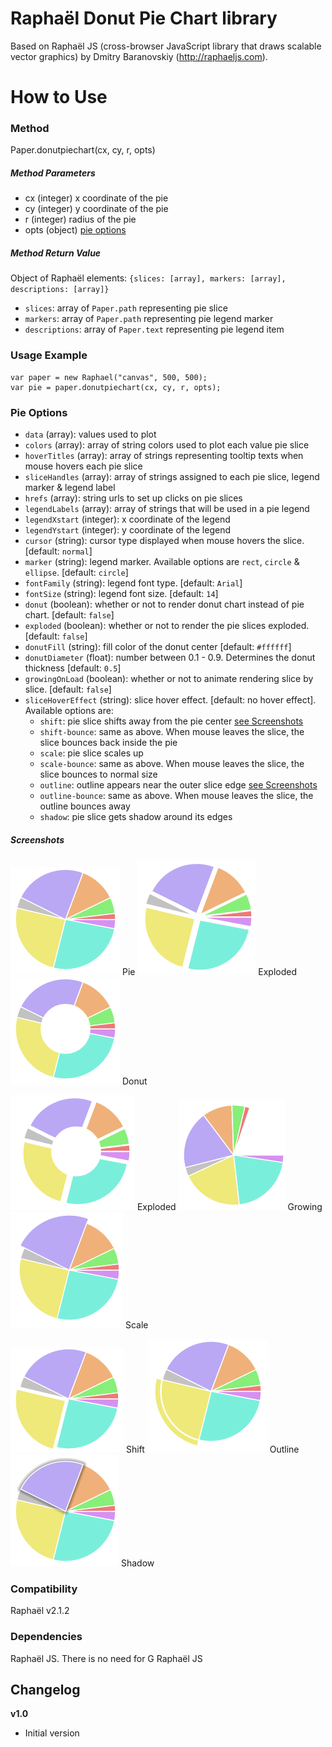 Raphaël Donut Pie Chart library
=========

Based on Raphaël JS (cross-browser JavaScript library that draws scalable vector graphics) by Dmitry Baranovskiy (http://raphaeljs.com). 

How to Use
==========

### Method
Paper.donutpiechart(cx, cy, r, opts)

##### Method Parameters
 - cx (integer) x coordinate of the pie
 - cy (integer) y coordinate of the pie
 - r (integer) radius of the pie
 - opts (object) [pie options](#pie-options)
 
##### Method Return Value 
Object of Raphaël elements: `{slices: [array], markers: [array], descriptions: [array]}`
- `slices`: array of `Paper.path` representing pie slice
- `markers`: array of `Paper.path` representing pie legend marker 
- `descriptions`: array of `Paper.text` representing pie legend item

### Usage Example
```
var paper = new Raphael("canvas", 500, 500);
var pie = paper.donutpiechart(cx, cy, r, opts);
```

### Pie Options
- `data` (array): values used to plot
- `colors` (array): array of string colors used to plot each value pie slice
- `hoverTitles` (array): array of strings representing tooltip texts when mouse hovers each pie slice
- `sliceHandles` (array): array of strings assigned to each pie slice, legend marker & legend label 
- `hrefs` (array): string urls to set up clicks on pie slices
- `legendLabels` (array): array of strings that will be used in a pie legend
- `legendXstart` (integer): x coordinate of the legend
- `legendYstart` (integer): y coordinate of the legend
- `cursor` (string): cursor type displayed when mouse hovers the slice. [default: `normal`]
- `marker` (string): legend marker. Available options are `rect`, `circle` & `ellipse`. [default: `circle`]
- `fontFamily` (string): legend font type. [default: `Arial`]
- `fontSize` (string): legend font size. [default: `14`]
- `donut` (boolean): whether or not to render donut chart instead of pie chart. [default: `false`]
- `exploded` (boolean): whether or not to render the pie slices exploded. [default: `false`]
- `donutFill` (string): fill color of the donut center [default: `#ffffff`]
- `donutDiameter` (float): number between 0.1 - 0.9. Determines the donut thickness [default: `0.5`]
- `growingOnLoad` (boolean): whether or not to animate rendering slice by slice. [default: `false`]
- `sliceHoverEffect` (string): slice hover effect. [default: no hover effect]. Available options are: 
  - `shift`: pie slice shifts away from the pie center [see Screenshots](#screenshots)
  - `shift-bounce`: same as above. When mouse leaves the slice, the slice bounces back inside the pie
  - `scale`: pie slice scales up
  - `scale-bounce`: same as above. When mouse leaves the slice, the slice bounces to normal size
  - `outline`: outline appears near the outer slice edge [see Screenshots](#screenshots)
  - `outline-bounce`: same as above. When mouse leaves the slice, the outline bounces away
  - `shadow`: pie slice gets shadow around its edges

##### Screenshots
![Pie](screenshots/pie.png?raw=true) Pie
![Exploded Pie](screenshots/exploded-pie.png?raw=true) Exploded
![Donut](screenshots/donut.png?raw=true) Donut

![Exploded Donut](screenshots/exploded-donut.png?raw=true) Exploded
![Growing](screenshots/growing.png?raw=true) Growing
![Scale](screenshots/scale.png?raw=true) Scale

![Shift](screenshots/shift.png?raw=true) Shift
![Outline](screenshots/outline.png?raw=true) Outline
![Shadow](screenshots/shadow.png?raw=true) Shadow
  
### Compatibility
Raphaël v2.1.2

### Dependencies
Raphaël JS. There is no need for G Raphaël JS

Changelog
---------

**v1.0**

 * Initial version
 
